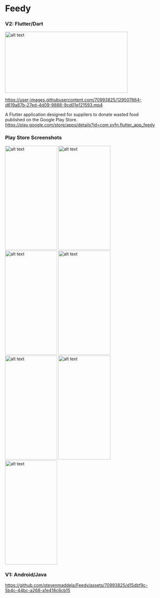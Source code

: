 # Feedy
### V2: Flutter/Dart
<img src="https://github.com/stevenmaddela/Feedy/assets/70993825/973a1b6d-8349-420c-b6b8-4be8f0a61a1a" alt="alt text" width="400" height="200">

https://user-images.githubusercontent.com/70993825/129507664-d619a87b-27ed-4d09-9888-9cd01e121593.mp4

A Flutter application designed for suppliers to donate wasted food published on the Google Play Store.
https://play.google.com/store/apps/details?id=com.syfn.flutter_app_feedy
### Play Store Screenshots
<img src="https://user-images.githubusercontent.com/70993825/129505389-f38676ed-8bf4-43e7-b52c-7306b79cca03.png" alt="alt text" width="170" height="340"> <img src="https://user-images.githubusercontent.com/70993825/129506532-c6532cf4-bd23-4f22-8787-5b3e5c17075a.png" alt="alt text" width="170" height="340"> <img src="https://user-images.githubusercontent.com/70993825/129506549-6de9b090-a212-4ca1-8460-f6cf85d73161.png" alt="alt text" width="170" height="340"> <img src="https://user-images.githubusercontent.com/70993825/129506606-90a097eb-e631-4bd2-b548-91a8ca4d5561.png" alt="alt text" width="170" height="340"> <img src="https://user-images.githubusercontent.com/70993825/129506660-6d0cb028-dd69-4856-b1aa-8a54c779edbd.png" alt="alt text" width="170" height="340"> <img src="https://user-images.githubusercontent.com/70993825/129506722-4fbc8aa4-c17a-42fe-beb7-ed49ae530e16.png" alt="alt text" width="170" height="340"> <img src="https://user-images.githubusercontent.com/70993825/129506771-cf155816-5b17-4c9a-bd83-9326059a058d.png" alt="alt text" width="170" height="340">

### V1: Android/Java
https://github.com/stevenmaddela/Feedy/assets/70993825/d15dbf9c-5b4c-44bc-a268-a1e418c6cb15
